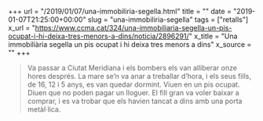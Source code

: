 +++
url = "/2019/01/07/una-immobiliria-segella.html"
title = ""
date = "2019-01-07T21:25:00+00:00"
slug = "una-immobiliria-segella"
tags = ["retalls"]
x_url = "https://www.ccma.cat/324/una-immobiliaria-segella-un-pis-ocupat-i-hi-deixa-tres-menors-a-dins/noticia/2896291/"
x_title = "Una immobiliària segella un pis ocupat i hi deixa tres menors a dins"
x_source = ""
+++


> Va passar a Ciutat Meridiana i els bombers els van alliberar onze hores després. La mare se’n va anar a treballar d’hora, i els seus fills, de 16, 12 i 5 anys, es van quedar dormint. Viuen en un pis ocupat. Diuen que no poden pagar un lloguer. El fill gran va voler baixar a comprar, i es va trobar que els havien tancat a dins amb una porta metàl·lica.

